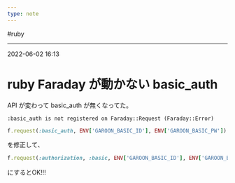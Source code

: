 ```yaml
---
type: note
---
```


#ruby

---
2022-06-02  16:13

# ruby Faraday が動かない basic_auth

API が変わって basic_auth が無くなってた。

```
:basic_auth is not registered on Faraday::Request (Faraday::Error)
```

```ruby
f.request(:basic_auth, ENV['GAROON_BASIC_ID'], ENV['GAROON_BASIC_PW'])
```

を修正して、
 
```ruby
f.request(:authorization, :basic, ENV['GAROON_BASIC_ID'], ENV['GAROON_BASIC_PW'])
```

にするとOK!!!
